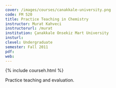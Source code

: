 ```yaml
---
cover: /images/courses/canakkale-university.png
code: FM 520
title: Practice Teaching in Chemistry
instructor: Murat Kahveci
instructorurl: /murat
institution: Çanakkale Onsekiz Mart University
insturl:
clevel: Undergraduate
semester: Fall 2011
pdf:
web:
---
```

{% include courseh.html %}

Practice teaching and evaluation.
